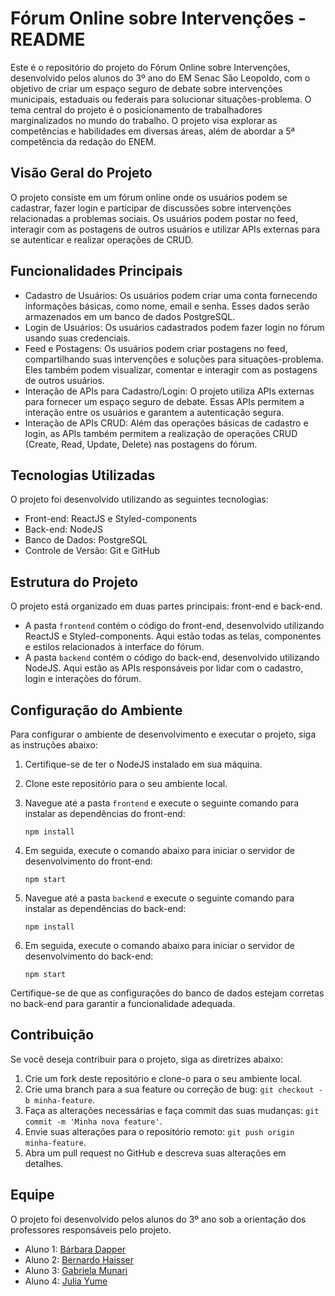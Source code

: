 # Fórum Online sobre Intervenções - README

Este é o repositório do projeto do Fórum Online sobre Intervenções, desenvolvido pelos alunos do 3º ano do EM Senac São Leopoldo, com o objetivo de criar um espaço seguro de debate sobre intervenções municipais, estaduais ou federais para solucionar situações-problema. O tema central do projeto é o posicionamento de trabalhadores marginalizados no mundo do trabalho. O projeto visa explorar as competências e habilidades em diversas áreas, além de abordar a 5ª competência da redação do ENEM.

## Visão Geral do Projeto

O projeto consiste em um fórum online onde os usuários podem se cadastrar, fazer login e participar de discussões sobre intervenções relacionadas a problemas sociais. Os usuários podem postar no feed, interagir com as postagens de outros usuários e utilizar APIs externas para se autenticar e realizar operações de CRUD.

## Funcionalidades Principais

- Cadastro de Usuários: Os usuários podem criar uma conta fornecendo informações básicas, como nome, email e senha. Esses dados serão armazenados em um banco de dados PostgreSQL.
- Login de Usuários: Os usuários cadastrados podem fazer login no fórum usando suas credenciais.
- Feed e Postagens: Os usuários podem criar postagens no feed, compartilhando suas intervenções e soluções para situações-problema. Eles também podem visualizar, comentar e interagir com as postagens de outros usuários.
- Interação de APIs para Cadastro/Login: O projeto utiliza APIs externas para fornecer um espaço seguro de debate. Essas APIs permitem a interação entre os usuários e garantem a autenticação segura.
- Interação de APIs CRUD: Além das operações básicas de cadastro e login, as APIs também permitem a realização de operações CRUD (Create, Read, Update, Delete) nas postagens do fórum.

## Tecnologias Utilizadas

O projeto foi desenvolvido utilizando as seguintes tecnologias:

- Front-end: ReactJS e Styled-components
- Back-end: NodeJS
- Banco de Dados: PostgreSQL
- Controle de Versão: Git e GitHub

## Estrutura do Projeto

O projeto está organizado em duas partes principais: front-end e back-end.

- A pasta `frontend` contém o código do front-end, desenvolvido utilizando ReactJS e Styled-components. Aqui estão todas as telas, componentes e estilos relacionados à interface do fórum.
- A pasta `backend` contém o código do back-end, desenvolvido utilizando NodeJS. Aqui estão as APIs responsáveis por lidar com o cadastro, login e interações do fórum.

## Configuração do Ambiente

Para configurar o ambiente de desenvolvimento e executar o projeto, siga as instruções abaixo:

1. Certifique-se de ter o NodeJS instalado em sua máquina.
2. Clone este repositório para o seu ambiente local.
3. Navegue até a pasta `frontend` e execute o seguinte comando para instalar as dependências do front-end:

   ```
   npm install
   ```

4. Em seguida, execute o comando abaixo para iniciar o servidor de desenvolvimento do front-end:

   ```
   npm start
   ```

5. Navegue até a pasta `backend` e execute o seguinte comando para instalar as dependências do back-end:

   ```
   npm install
   ```

6. Em seguida, execute o comando abaixo para iniciar o servidor de desenvolvimento do back-end:

   ```
   npm start
   ```

Certifique-se de que as configurações do banco de dados estejam corretas no back-end para garantir a funcionalidade adequada.

## Contribuição

Se você deseja contribuir para o projeto, siga as diretrizes abaixo:

1. Crie um fork deste repositório e clone-o para o seu ambiente local.
2. Crie uma branch para a sua feature ou correção de bug: `git checkout -b minha-feature`.
3. Faça as alterações necessárias e faça commit das suas mudanças: `git commit -m 'Minha nova feature'`.
4. Envie suas alterações para o repositório remoto: `git push origin minha-feature`.
5. Abra um pull request no GitHub e descreva suas alterações em detalhes.

## Equipe

O projeto foi desenvolvido pelos alunos do 3º ano sob a orientação dos professores responsáveis pelo projeto.

- Aluno 1: [Bárbara Dapper](https://github.com/barbaradasilvadapper)
- Aluno 2: [Bernardo Haisser](https://github.com/Haisser-lab)
- Aluno 3: [Gabriela Munari](https://github.com/Gabriela2010-g)
- Aluno 4: [Julia Yume](https://github.com/juliayume)

